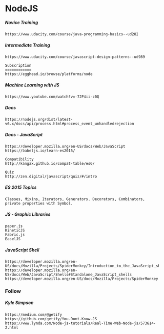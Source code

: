 # NodeJS

##### Novice Training

```
https://www.udacity.com/course/java-programming-basics--ud282
```

##### Intermediate Training

```
https://www.udacity.com/course/javascript-design-patterns--ud989

Subscription
============
https://egghead.io/browse/platforms/node
```

##### Machine Learning with JS

```
https://www.youtube.com/watch?v=-72P4ii-z0Q
```

##### Docs

```
https://nodejs.org/dist/latest-v6.x/docs/api/process.html#process_event_unhandledrejection
```

##### Docs - JavaScript

```
https://developer.mozilla.org/en-US/docs/Web/JavaScript
https://babeljs.io/learn-es2015/

Compatibility
http://kangax.github.io/compat-table/es6/

Quiz
http://zen.digital/javascript/quiz/#/intro
```

##### ES 2015 Topics

```
Classes, Mixins, Iterators, Generators, Decorators, Combinators, private properties with Symbol.
```

##### JS - Graphic Libraries

```
paper.js
KineticJS
Fabric.js
EaselJS
```

##### JavaScript Shell

```
https://developer.mozilla.org/en-US/docs/Mozilla/Projects/SpiderMonkey/Introduction_to_the_JavaScript_shell
https://developer.mozilla.org/en-US/docs/Web/JavaScript/Shells#Standalone_JavaScript_shells
https://developer.mozilla.org/en-US/docs/Mozilla/Projects/SpiderMonkey
```

### Follow

##### Kyle Simpson

```
https://medium.com/@getify
https://github.com/getify/You-Dont-Know-JS
https://www.lynda.com/Node-js-tutorials/Real-Time-Web-Node-js/573614-2.html
```



